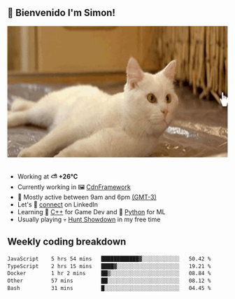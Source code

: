 <h2>👋 <b>Bienvenido I'm Simon!&nbsp;</b></h2>

<section>
  <img src="./static/banner.gif" height=300 width=1000>
</section>

<br>

<ul>
  <li>
		<!--START_SECTION:weather-->
		Working at <b>⛅️  +26°C</b>
		<!--END_SECTION:weather-->
  </li>
  <li>
    Currently working in 🖼️&nbsp;<a href=https://github.com/snapverse/cdn-framework target=_blank>CdnFramework</a>
  </li>
  <li>
    🚩 Mostly active between 9am and 6pm <a href=https://onlinealarmkur.com/world/es target=_blank>(GMT-3)</a>
  </li>
  <li>
    Let's 🔗&nbsp;<a href=https://www.linkedin.com/in/itssimmons target=_blank>connect</a> on LinkedIn
  </li>
  <li>
    Learning 👴&nbsp;<a href=https://images3.memedroid.com/images/UPLOADED755/65f2bce6734f6.webp target=_blank>C++</a> for Game Dev and 🐍&nbsp;<a href=https://qph.cf2.quoracdn.net/main-qimg-4472b6229cb75bf66ab531f3ebd4f975-lq target=_blank>Python</a> for ML
  </li>
  <li>
    Usually playing 💀&nbsp;<a href=https://www.huntshowdown.com target=_blank>Hunt Showdown</a> in my free time
  </li>
</ul>

<h2><b>Weekly coding breakdown </b></h2>

<!--START_SECTION:waka-->

```txt
JavaScript    5 hrs 54 mins   ████████████▓░░░░░░░░░░░░   50.42 %
TypeScript    2 hrs 15 mins   ████▓░░░░░░░░░░░░░░░░░░░░   19.21 %
Docker        1 hr 2 mins     ██▒░░░░░░░░░░░░░░░░░░░░░░   08.84 %
Other         57 mins         ██░░░░░░░░░░░░░░░░░░░░░░░   08.12 %
Bash          31 mins         █░░░░░░░░░░░░░░░░░░░░░░░░   04.45 %
```

<!--END_SECTION:waka-->
